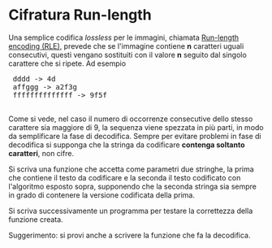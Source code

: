 # Cifratura Run-length

Una semplice codifica *lossless* per le immagini, chiamata [Run-length encoding (RLE)](https://en.wikipedia.org/wiki/Run-length_encoding), prevede che se l'immagine contiene **n** caratteri uguali consecutivi, questi vengano sostituiti con il valore **n** seguito dal singolo carattere che si ripete. Ad esempio

 <pre>
 dddd -> 4d
 affggg -> a2f3g
 ffffffffffffff -> 9f5f
 </pre>

Come si vede, nel caso il numero di occorrenze consecutive dello stesso carattere sia maggiore di 9, la sequenza viene spezzata in più parti, in modo da semplificare la fase di decodifica. Sempre per evitare problemi in fase di decodifica si supponga che la stringa da codificare **contenga soltanto caratteri**, non cifre.

Si scriva una funzione che accetta come parametri due stringhe, la prima che contiene il testo da codificare e la seconda il testo codificato con l'algoritmo esposto sopra, supponendo che la seconda stringa sia sempre in grado di contenere la versione codificata della prima.

 Si scriva successivamente un programma per testare la correttezza della funzione creata.
 
 Suggerimento: si provi anche a scrivere la funzione che fa la decodifica.
